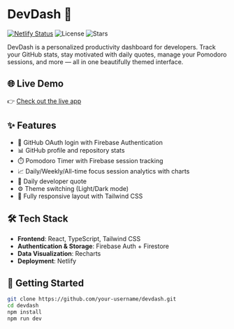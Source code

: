 # DevDash 🚀

[![Netlify Status](https://api.netlify.com/api/v1/badges/169701a9-a74c-4f03-9276-3d767c911de9/deploy-status)](https://app.netlify.com/sites/dev-dash-gc/deploys)
![License](https://img.shields.io/github/license/Gideon-Cameron/Dev-Dash)
![Stars](https://img.shields.io/github/stars/Gideon-Cameron/Dev-Dash?style=social)

DevDash is a personalized productivity dashboard for developers. Track your GitHub stats, stay motivated with daily quotes, manage your Pomodoro sessions, and more — all in one beautifully themed interface.

## 🌐 Live Demo

👉 [Check out the live app](https://dev-dash-gc.netlify.app/)

## ✨ Features

- 🔐 GitHub OAuth login with Firebase Authentication
- 📊 GitHub profile and repository stats
- ⏱️ Pomodoro Timer with Firebase session tracking
- 📈 Daily/Weekly/All-time focus session analytics with charts
- 💬 Daily developer quote
- ⚙️ Theme switching (Light/Dark mode)
- 🎯 Fully responsive layout with Tailwind CSS

## 🛠️ Tech Stack

- **Frontend**: React, TypeScript, Tailwind CSS
- **Authentication & Storage**: Firebase Auth + Firestore
- **Data Visualization**: Recharts
- **Deployment**: Netlify

## 🚀 Getting Started

```bash
git clone https://github.com/your-username/devdash.git
cd devdash
npm install
npm run dev
